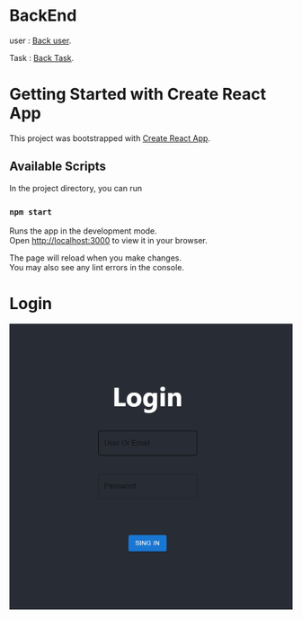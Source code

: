 # BackEnd

user : [Back user](https://github.com/Daniel19902/IETI-LAB2.git).

Task : [Back Task](https://github.com/Daniel19902/IETI-LAB2PART-2.git).

# Getting Started with Create React App

This project was bootstrapped with [Create React App](https://github.com/facebook/create-react-app).

## Available Scripts

In the project directory, you can run

### `npm start`

Runs the app in the development mode.\
Open [http://localhost:3000](http://localhost:3000) to view it in your browser.

The page will reload when you make changes.\
You may also see any lint errors in the console.

# Login

![](img/login.PNG)
